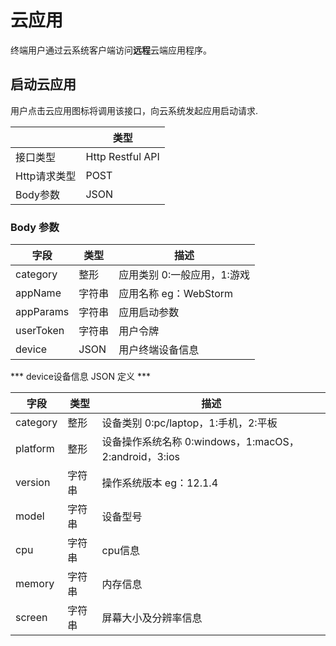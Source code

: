 # 云应用

终端用户通过云系统客户端访问**远程**云端应用程序。

## 启动云应用

用户点击云应用图标将调用该接口，向云系统发起应用启动请求.

|         		|	类型           		|
|---------------|-----------------------|
|接口类型 		|	Http Restful API |
|Http请求类型	|	POST	|
|Body参数		|	JSON	|

### Body 参数
|       字段  	|	类型     |       描述  				|
|---------------|-----------|---------------------------|
|category		|	整形 	| 应用类别 0:一般应用，1:游戏 	|
|appName		|	字符串	| 应用名称 eg：WebStorm 		|
|appParams		|	字符串	| 应用启动参数			 	|
|userToken		|	字符串	| 用户令牌					|
|device			|	JSON	| 用户终端设备信息				|

*** device设备信息 JSON 定义 ***

|    字段  	|	类型		|       描述  				
|-----------|-----------|-------------------------------------------------
|category	|	整形 	| 设备类别 0:pc/laptop，1:手机，2:平板 	
|platform	|	整形		| 设备操作系统名称 0:windows，1:macOS， 2:android，3:ios 	
|version	|	字符串	| 操作系统版本 eg：12.1.4			 	
|model		|	字符串	| 设备型号				
|cpu		|	字符串	| cpu信息				
|memory		|	字符串	| 内存信息				
|screen		|	字符串	| 屏幕大小及分辨率信息		

